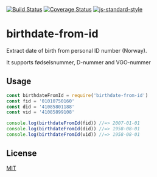 [![Build Status](https://travis-ci.org/telemark/birthdate-from-id.svg?branch=master)](https://travis-ci.org/telemark/birthdate-from-id)
[![Coverage Status](https://coveralls.io/repos/telemark/birthdate-from-id/badge.svg?branch=master&service=github)](https://coveralls.io/github/telemark/birthdate-from-id?branch=master)
[![js-standard-style](https://img.shields.io/badge/code%20style-standard-brightgreen.svg?style=flat)](https://github.com/feross/standard)

# birthdate-from-id

Extract date of birth from personal ID number (Norway).

It supports fødselsnummer, D-nummer and VGO-nummer

## Usage

```JavaScript
const birthdateFromId = require('birthdate-from-id')
const fid = '01010750160'
const did = '41085801188'
const vid = '41085899108'

console.log(birthdateFromId(fid)) //=> 2007-01-01
console.log(birthdateFromId(did)) //=> 1958-08-01
console.log(birthdateFromId(vid)) //=> 1958-08-01
```

## License

[MIT](LICENSE)
